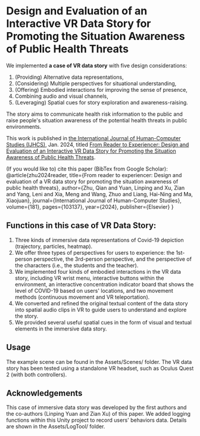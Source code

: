 # Design and Evaluation of an Interactive VR Data Story for Promoting the Situation Awareness of Public Health Threats
We implemented **a case of VR data story** with five design considerations:
1. (Providing) Alternative data representations, 
2. (Considering) Multiple perspectives for situational understanding,
3. (Offering) Embodied interactions for improving the sense of presence,
4. Combining audio and visual channels,
5. (Leveraging) Spatial cues for story exploration and awareness-raising.

The story aims to communicate health risk information to the public and raise people's situation awareness of the potential health threats in public environments.

This work is published in [the International Journal of Human-Computer Studies (IJHCS)](https://www.sciencedirect.com/journal/international-journal-of-human-computer-studies), Jan. 2024, titled [From Reader to Experiencer: Design and Evaluation of an Interactive VR Data Story for Promoting the Situation Awareness of Public Health Threats](https://www.sciencedirect.com/science/article/abs/pii/S1071581923001465).

(If you would like to) cite this paper (BibTex from Google Scholar):
@article{zhu2024reader,
  title={From reader to experiencer: Design and evaluation of a VR data story for promoting the situation awareness of public health threats},
  author={Zhu, Qian and Yuan, Linping and Xu, Zian and Yang, Leni and Xia, Meng and Wang, Zhuo and Liang, Hai-Ning and Ma, Xiaojuan},
  journal={International Journal of Human-Computer Studies},
  volume={181},
  pages={103137},
  year={2024},
  publisher={Elsevier}
}


## Functions in this case of VR Data Story:
1. Three kinds of immersive data representations of Covid-19 depiction (trajectory, particles, heatmap).
2. We offer three types of perspectives for users to experience: the 1st-person perspective, the 3rd-person perspective, and the perspective of the characters (i.e., the students and the teacher).
3. We implemented four kinds of embodied interactions in the VR data story, including VR wrist menu, interactive buttons within the environment, an interactive concentration indicator board that shows the level of COVID-19 based on users' locations, and two movement methods (continuous movement and VR teleportation).
4. We converted and refined the original textual content of the data story into spatial audio clips in VR to guide users to understand and explore the story.
5. We provided several useful spatial cues in the form of visual and textual elements in the immersive data story.

## Usage
The example scene can be found in the Assets/Scenes/ folder. The VR data story has been tested using a standalone VR headset, such as Oculus Quest 2 (with both controllers).

## Acknowledgements
This case of immersive data story was developed by the first authors and the co-authors (Linping Yuan and Zian Xu) of this paper.
We added logging functions within this Unity project to record users' behaviors data. Details are shown in the Assets/LogTool/ folder.





